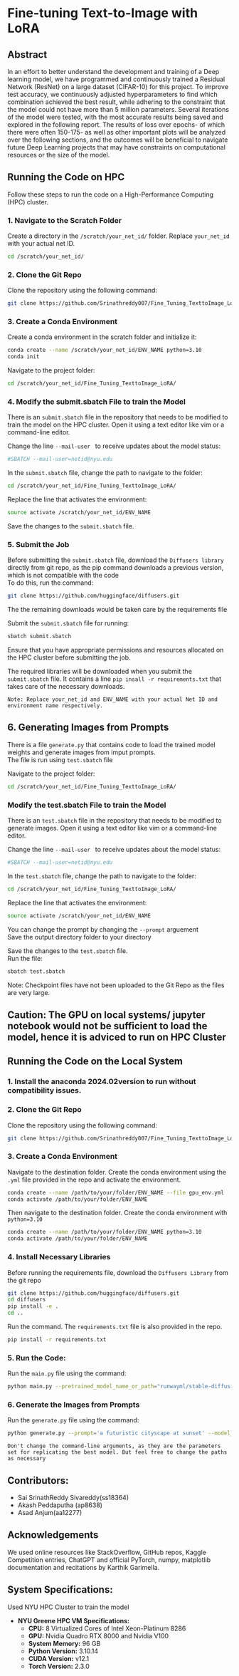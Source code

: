# Fine-tuning Text-to-Image with LoRA
## Abstract
In an effort to better understand the development and training of a Deep learning model, we have programmed and continuously trained a Residual Network (ResNet) on a large dataset (CIFAR-10) for this project. To improve test accuracy, we continuously adjusted hyperparameters to find which combination achieved the best result, while adhering to the constraint that the model could not have more than 5 million parameters. Several iterations of the model were tested, with the most accurate results being saved and explored in the following report. The results of loss over epochs- of which there were often 150-175- as well as other important plots will be analyzed over the following sections, and the outcomes will be beneficial to navigate future Deep Learning projects that may have constraints on computational resources or the size of the model.

<h2>Running the Code on HPC</h2> 
Follow these steps to run the code on a High-Performance Computing (HPC) cluster.

### 1. Navigate to the Scratch Folder
Create a directory in the `/scratch/your_net_id/` folder. Replace `your_net_id` with your actual net ID.

```bash
cd /scratch/your_net_id/

```
### 2. Clone the Git Repo
Clone the repository using the following command: 
``` bash
git clone https://github.com/Srinathreddy007/Fine_Tuning_TexttoImage_LoRA.git
```

### 3. Create a Conda Environment
Create a conda environment in the scratch folder and initialize it:
```bash
conda create --name /scratch/your_net_id/ENV_NAME python=3.10
conda init
```

Navigate to the project folder:
```bash
cd /scratch/your_net_id/Fine_Tuning_TexttoImage_LoRA/
```
### 4. Modify the submit.sbatch File to train the Model
There is an `submit.sbatch` file in the repository that needs to be modified to train the model on the HPC cluster. Open it using a text editor like vim or a command-line editor.

Change the line `--mail-user ` to receive updates about the model status:
```bash
#SBATCH --mail-user=netid@nyu.edu
```
In the `submit.sbatch` file, change the path to navigate to the folder:
```bash
cd /scratch/your_net_id/Fine_Tuning_TexttoImage_LoRA/
```
Replace the line that activates the environment:
```bash
source activate /scratch/your_net_id/ENV_NAME
```

Save the changes to the  `submit.sbatch` file.

### 5. Submit the Job
Before submitting the `submit.sbatch` file, download the `Diffusers library` directly from git repo, as the pip command downloads a previous version, which is not compatible with the code </br>
To do this, run the command:
```bash
git clone https://github.com/huggingface/diffusers.git
```
The the remaining downloads would be taken care by the requirements file </br>

Submit the `submit.sbatch` file for running:
```bash
sbatch submit.sbatch
```
Ensure that you have appropriate permissions and resources allocated on the HPC cluster before submitting the job.

The required libraries will be downloaded when you submit the `submit.sbatch` file. It contains a line `pip insall -r requirements.txt` that takes care of the necessary downloads. 

`Note: Replace your_net_id and ENV_NAME with your actual Net ID and environment name respectively.`

## 6. Generating Images from Prompts
There is a file `generate.py` that contains code to load the trained model weights and generate images from imput prompts. </br>
The file is run using `test.sbatch` file </br>

Navigate to the project folder:
```bash
cd /scratch/your_net_id/Fine_Tuning_TexttoImage_LoRA/
```
### Modify the test.sbatch File to train the Model
There is an `test.sbatch` file in the repository that needs to be modified to generate images. Open it using a text editor like vim or a command-line editor.

Change the line `--mail-user ` to receive updates about the model status:
```bash
#SBATCH --mail-user=netid@nyu.edu
```
In the `test.sbatch` file, change the path to navigate to the folder:
```bash
cd /scratch/your_net_id/Fine_Tuning_TexttoImage_LoRA/
```
Replace the line that activates the environment:
```bash
source activate /scratch/your_net_id/ENV_NAME
```
You can change the prompt by changing the `--prompt` arguement </br>
Save the output directory folder to your directory

Save the changes to the  `test.sbatch` file. </br>
Run the file:
```bash
sbatch test.sbatch
```

Note: Checkpoint files have not been uploaded to the Git Repo as the files are very large. </br>


## Caution: The GPU on local systems/ jupyter notebook would not be sufficient to load the model, hence it is adviced to run on HPC Cluster </br>

## Running the Code on the Local System
### 1. Install the anaconda 2024.02version to run without compatibility issues. 

### 2. Clone the Git Repo
Clone the repository using the following command: 
``` bash
git clone https://github.com/Srinathreddy007/Fine_Tuning_TexttoImage_LoRA.git
```
### 3. Create a Conda Environment
Navigate to the destination folder. Create the conda environment using the `.yml` file provided in the repo and activate the environment.
```bash
conda create --name /path/to/your/folder/ENV_NAME --file gpu_env.yml
conda activate /path/to/your/folder/ENV_NAME 
```
Then navigate to the destination folder. Create the conda environment with `python=3.10`
```bash
conda create --name /path/to/your/folder/ENV_NAME python=3.10
conda activate /path/to/your/folder/ENV_NAME 
```

### 4. Install Necessary Libraries
Before running the requirements file, download the `Diffusers Library` from the git repo
```bash
git clone https://github.com/huggingface/diffusers.git
cd diffusers
pip install -e .
cd ..

```
Run the command. The `requirements.txt` file is also provided in the repo. 
```bash
pip install -r requirements.txt
```

### 5. Run the Code:
Run the `main.py` file using the command:
```bash
python main.py --pretrained_model_name_or_path="runwayml/stable-diffusion-v1-5" --dataset_name="nlphuji/flickr30k" --output_dir="/scratch/ap8638/Train_DL/Train-Results/Train-3" --cache_dir="/scratch/ap8638/Train_DL/output/cache/" --logging_dir="/scratch/ap8638/Train_DL/output/logs"  --learning_rate=1e-4 --num_train_epochs=1   
```


 ### 6. Generate the Images from Prompts
 Run the `generate.py` file using the command:
 ```bash
python generate.py --prompt='a futuristic cityscape at sunset' --model_path='/scratch/ap8638/Train_DL/Train-Results/Train-2/pytorch_lora_weights.safetensors' --steps=25
```

`Don't change the command-line arguments, as they are the parameters set for replicating the best model. But feel free to change the paths as necessary`

 ## Contributors:
 <ul>
  <li> Sai SrinathReddy Sivareddy(ss18364)</li>
  <li>Akash Peddaputha (ap8638)</li>
  <li>Asad Anjum(aa12277)</li>
 </ul>
 
## Acknowledgements
 We used online resources like StackOverflow, GitHub repos, Kaggle Competition entries, ChatGPT and official PyTorch, numpy, matplotlib documentation and recitations by Karthik Garimella. 

## System Specifications:
Used NYU HPC Cluster to train the model
<ul>
    <li>
        <strong>NYU Greene HPC VM Specifications:</strong>
        <ul>
            <li><strong>CPU:</strong> 8 Virtualized Cores of Intel Xeon-Platinum 8286</li>
            <li><strong>GPU:</strong> Nvidia Quadro RTX 8000 and Nvidia V100</li>
            <li><strong>System Memory:</strong> 96 GB</li>
            <li><strong>Python Version:</strong> 3.10.14</li>
            <li><strong>CUDA Version:</strong> v12.1</li>
            <li><strong>Torch Version:</strong> 2.3.0</li>
        </ul>
    </li>
</ul>






